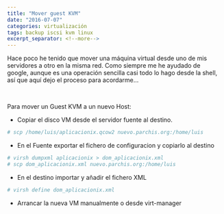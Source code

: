 ```yaml
---
title: "Mover guest KVM"
date: "2016-07-07"
categories: virtualización
tags: backup iscsi kvm linux
excerpt_separator: <!--more-->
---
```



Hace poco he tenido que mover una máquina virtual desde uno de mis servidores a otro en la misma red. Como siempre me he ayudado de google, aunque es una operación sencilla casi todo lo hago desde la shell, así que aquí dejo el proceso para acordarme...

<br clear="left"/>
<!--more-->

Para mover un Guest KVM a un nuevo Host:

- Copiar el disco VM desde el servidor fuente al destino.

```bash
# scp /home/luis/aplicacionix.qcow2 nuevo.parchis.org:/home/luis
```

- En el Fuente exportar el fichero de configuracion y copiarlo al destino

```bash
# virsh dumpxml aplicacionix > dom_aplicacionix.xml
# scp dom_aplicacionix.xml nuevo.parchis.org:/home/luis
```

- En el destino importar y añadir el fichero XML

```bash
# virsh define dom_aplicacionix.xml
```

- Arrancar la nueva VM manualmente o desde virt-manager
